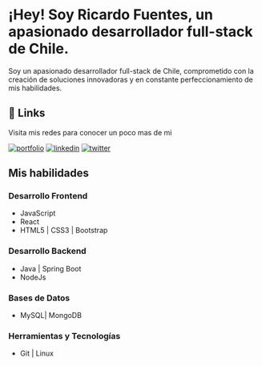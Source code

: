 
# ¡Hey! Soy Ricardo Fuentes, un apasionado desarrollador full-stack de Chile.

Soy un apasionado desarrollador full-stack de Chile, comprometido con la creación de soluciones innovadoras y en constante perfeccionamiento de mis habilidades.


## 🔗 Links
Visita mis redes para conocer un poco mas de mi

[![portfolio](https://img.shields.io/badge/my_portfolio-000?style=for-the-badge&logo=ko-fi&logoColor=white)](https://katherineoelsner.com/](https://portfoliorjfuentes99.zeabur.app))
[![linkedin](https://img.shields.io/badge/linkedin-0A66C2?style=for-the-badge&logo=linkedin&logoColor=white)](https://www.linkedin.com/in/ricardo-fuenteswb/)
[![twitter](https://img.shields.io/badge/twitter-1DA1F2?style=for-the-badge&logo=twitter&logoColor=white)](https://twitter.com/)


## Mis habilidades

### Desarrollo Frontend

* JavaScript 
* React
* HTML5 | CSS3 | Bootstrap

### Desarrollo Backend

* Java | Spring Boot
* NodeJs

### Bases de Datos

* MySQL| MongoDB

### Herramientas y Tecnologías

* Git | Linux

